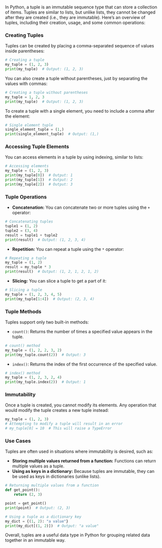In Python, a tuple is an immutable sequence type that can store a collection of items. Tuples are similar to lists, but unlike lists, they cannot be changed after they are created (i.e., they are immutable). Here’s an overview of tuples, including their creation, usage, and some common operations:

### Creating Tuples

Tuples can be created by placing a comma-separated sequence of values inside parentheses:

```python
# Creating a tuple
my_tuple = (1, 2, 3)
print(my_tuple)  # Output: (1, 2, 3)
```

You can also create a tuple without parentheses, just by separating the values with commas:

```python
# Creating a tuple without parentheses
my_tuple = 1, 2, 3
print(my_tuple)  # Output: (1, 2, 3)
```

To create a tuple with a single element, you need to include a comma after the element:

```python
# Single element tuple
single_element_tuple = (1,)
print(single_element_tuple)  # Output: (1,)
```

### Accessing Tuple Elements

You can access elements in a tuple by using indexing, similar to lists:

```python
# Accessing elements
my_tuple = (1, 2, 3)
print(my_tuple[0])  # Output: 1
print(my_tuple[1])  # Output: 2
print(my_tuple[2])  # Output: 3
```

### Tuple Operations

- **Concatenation:** You can concatenate two or more tuples using the `+` operator:

```python
# Concatenating tuples
tuple1 = (1, 2)
tuple2 = (3, 4)
result = tuple1 + tuple2
print(result)  # Output: (1, 2, 3, 4)
```

- **Repetition:** You can repeat a tuple using the `*` operator:

```python
# Repeating a tuple
my_tuple = (1, 2)
result = my_tuple * 3
print(result)  # Output: (1, 2, 1, 2, 1, 2)
```

- **Slicing:** You can slice a tuple to get a part of it:

```python
# Slicing a tuple
my_tuple = (1, 2, 3, 4, 5)
print(my_tuple[1:4])  # Output: (2, 3, 4)
```

### Tuple Methods

Tuples support only two built-in methods:

- `count()`: Returns the number of times a specified value appears in the tuple.

```python
# count() method
my_tuple = (1, 2, 2, 3, 2)
print(my_tuple.count(2))  # Output: 3
```

- `index()`: Returns the index of the first occurrence of the specified value.

```python
# index() method
my_tuple = (1, 2, 3, 2, 4)
print(my_tuple.index(2))  # Output: 1
```

### Immutability

Once a tuple is created, you cannot modify its elements. Any operation that would modify the tuple creates a new tuple instead:

```python
my_tuple = (1, 2, 3)
# Attempting to modify a tuple will result in an error
# my_tuple[0] = 10  # This will raise a TypeError
```

### Use Cases

Tuples are often used in situations where immutability is desired, such as:

- **Storing multiple values returned from a function:** Functions can return multiple values as a tuple.
- **Using as keys in a dictionary:** Because tuples are immutable, they can be used as keys in dictionaries (unlike lists).

```python
# Returning multiple values from a function
def get_point():
    return (2, 3)

point = get_point()
print(point)  # Output: (2, 3)

# Using a tuple as a dictionary key
my_dict = {(1, 2): "a value"}
print(my_dict[(1, 2)])  # Output: "a value"
```

Overall, tuples are a useful data type in Python for grouping related data together in an immutable way.
